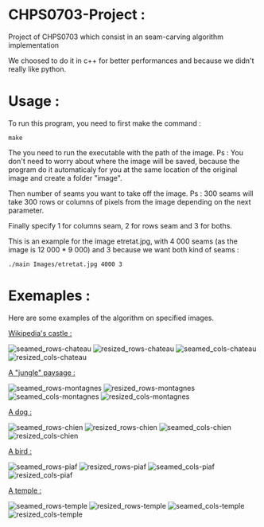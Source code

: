 # CHPS0703-Project :
Project of CHPS0703 which consist in an seam-carving algorithm implementation

We choosed to do it in c++ for better performances and because we didn't really like python.

# Usage : 

To run this program, you need to first make the command : 
````
make
````

The you need to run the executable with the path of the image. 
Ps : You don't need to worry about where the image will be saved, because the program do it automaticaly for you at the same location of the original image and create a folder "image".

Then number of seams you want to take off the image.
Ps : 300 seams will take 300 rows or columns of pixels from the image depending on the next parameter.

Finally specify 1 for columns seam, 2 for rows seam and 3 for boths.

This is an example for the image etretat.jpg, with 4 000 seams (as the image is 12 000 * 9 000) and 3 because we want both kind of seams : 

````
./main Images/etretat.jpg 4000 3
````

# Exemaples : 

Here are some examples of the algorithm on specified images.

<ins>Wikipedia's castle :</ins>

![seamed_rows-chateau](https://github.com/user-attachments/assets/7a139aaf-f265-4b3b-b77a-bb386d74080e)
![resized_rows-chateau](https://github.com/user-attachments/assets/ec0b5b6f-bb7b-4cf1-a5a4-b83da9e355cf)
![seamed_cols-chateau](https://github.com/user-attachments/assets/23c42bf4-4d22-4487-8b8d-835e48c3f7cd)
![resized_cols-chateau](https://github.com/user-attachments/assets/56f5b048-e5d7-4d18-b96f-eb4ccfb8345d)

<ins>A "jungle" paysage :</ins>

![seamed_rows-montagnes](https://github.com/user-attachments/assets/07dd3f20-faad-426c-8716-e5e3ef318f9c)
![resized_rows-montagnes](https://github.com/user-attachments/assets/a7508af9-f8f3-4a8c-9728-5769dafbe405)
![seamed_cols-montagnes](https://github.com/user-attachments/assets/ebdfba28-7358-4257-acf3-57dab7d43f6e)
![resized_cols-montagnes](https://github.com/user-attachments/assets/ba0c78e6-7bf6-400f-a32e-962ccee5fc68)

<ins>A dog :</ins>

![seamed_rows-chien](https://github.com/user-attachments/assets/a444787e-8a13-44b1-a48d-b0306ba0caa3)
![resized_rows-chien](https://github.com/user-attachments/assets/6ab6672c-dab0-45c9-9d60-367630335755)
![seamed_cols-chien](https://github.com/user-attachments/assets/781e4a9d-f6f0-408d-bd63-00df106f313b)
![resized_cols-chien](https://github.com/user-attachments/assets/fb91b9a0-cda7-4301-aca7-e980cffaf77c)

<ins>A bird :</ins>

![seamed_rows-piaf](https://github.com/user-attachments/assets/6192e2d0-4a1c-4133-a411-ea37860889d0)
![resized_rows-piaf](https://github.com/user-attachments/assets/5a2a8cd3-3d12-4ab8-93ab-b70ba2583364)
![seamed_cols-piaf](https://github.com/user-attachments/assets/e27ba882-2e77-4682-9c64-428145a91b1f)
![resized_cols-piaf](https://github.com/user-attachments/assets/e57aea88-34ea-416c-90c0-e914702886aa)

<ins>A temple :</ins>

![seamed_rows-temple](https://github.com/user-attachments/assets/2ac3f114-a9fc-4203-94d9-2709c7db7c7a)
![resized_rows-temple](https://github.com/user-attachments/assets/7496d422-241c-45a5-b9cd-a214a44b30a0)
![seamed_cols-temple](https://github.com/user-attachments/assets/c974c8f2-60b8-4e27-bffe-3ce95a350572)
![resized_cols-temple](https://github.com/user-attachments/assets/95f9e525-7c2d-4382-b14a-8b91118e2a99)
